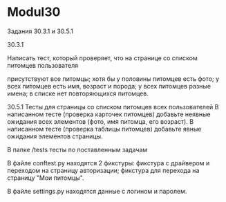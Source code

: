 # Modul30
Задания 30.3.1 и 30.5.1 

30.3.1

Написать тест, который проверяет, что на странице со списком питомцев пользователя

присутствуют все питомцы;
хотя бы у половины питомцев есть фото;
у всех питомцев есть имя, возраст и порода;
у всех питомцев разные имена;
в списке нет повторяющихся питомцев.


30.5.1
Тесты для страницы со списком питомцев всех пользователей
В написанном тесте (проверка карточек питомцев) добавьте неявные ожидания всех элементов (фото, имя питомца, его возраст).
В написанном тесте (проверка таблицы питомцев) добавьте явные ожидания элементов страницы.

В папке /tests тесты по поставленным задачам

В файле conftest.py находятся 2 фикстуры:
фикстура с драйвером и переходом на страницу авторизации;
фикстура для перехода на страницу "Мои питомцы".

В файле settings.py находятся данные с логином и паролем.
